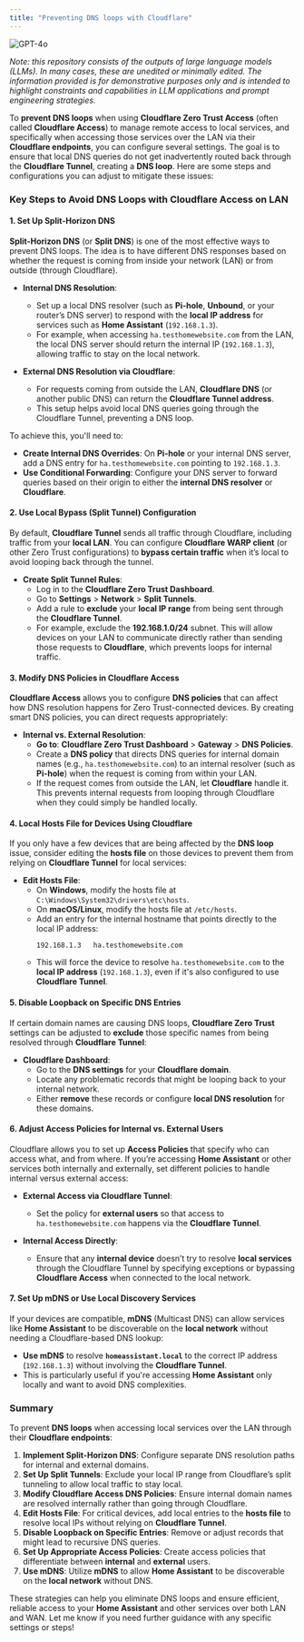 ```yaml
---
title: "Preventing DNS loops with Cloudflare"
---
```

![GPT-4o](https://img.shields.io/badge/GPT--4o-3333FF?style=for-the-badge&logo=openai&logoColor=white)



*Note: this repository consists of the outputs of large language models (LLMs). In many cases, these are unedited or minimally edited. The information provided is for demonstrative purposes only and is intended to highlight constraints and capabilities in LLM applications and prompt engineering strategies.*


To **prevent DNS loops** when using **Cloudflare Zero Trust Access** (often called **Cloudflare Access**) to manage remote access to local services, and specifically when accessing those services over the LAN via their **Cloudflare endpoints**, you can configure several settings. The goal is to ensure that local DNS queries do not get inadvertently routed back through the **Cloudflare Tunnel**, creating a **DNS loop**. Here are some steps and configurations you can adjust to mitigate these issues:

### **Key Steps to Avoid DNS Loops with Cloudflare Access on LAN**

#### **1. Set Up Split-Horizon DNS**
**Split-Horizon DNS** (or **Split DNS**) is one of the most effective ways to prevent DNS loops. The idea is to have different DNS responses based on whether the request is coming from inside your network (LAN) or from outside (through Cloudflare).

- **Internal DNS Resolution**:
  - Set up a local DNS resolver (such as **Pi-hole**, **Unbound**, or your router’s DNS server) to respond with the **local IP address** for services such as **Home Assistant** (`192.168.1.3`).
  - For example, when accessing `ha.testhomewebsite.com` from the LAN, the local DNS server should return the internal IP (`192.168.1.3`), allowing traffic to stay on the local network.

- **External DNS Resolution via Cloudflare**:
  - For requests coming from outside the LAN, **Cloudflare DNS** (or another public DNS) can return the **Cloudflare Tunnel address**.
  - This setup helps avoid local DNS queries going through the Cloudflare Tunnel, preventing a DNS loop.

To achieve this, you'll need to:
- **Create Internal DNS Overrides**: On **Pi-hole** or your internal DNS server, add a DNS entry for `ha.testhomewebsite.com` pointing to `192.168.1.3`.
- **Use Conditional Forwarding**: Configure your DNS server to forward queries based on their origin to either the **internal DNS resolver** or **Cloudflare**.

#### **2. Use Local Bypass (Split Tunnel) Configuration**
By default, **Cloudflare Tunnel** sends all traffic through Cloudflare, including traffic from your **local LAN**. You can configure **Cloudflare WARP client** (or other Zero Trust configurations) to **bypass certain traffic** when it’s local to avoid looping back through the tunnel.

- **Create Split Tunnel Rules**:
  - Log in to the **Cloudflare Zero Trust Dashboard**.
  - Go to **Settings** > **Network** > **Split Tunnels**.
  - Add a rule to **exclude** your **local IP range** from being sent through the **Cloudflare Tunnel**.
  - For example, exclude the **192.168.1.0/24** subnet. This will allow devices on your LAN to communicate directly rather than sending those requests to **Cloudflare**, which prevents loops for internal traffic.

#### **3. Modify DNS Policies in Cloudflare Access**
**Cloudflare Access** allows you to configure **DNS policies** that can affect how DNS resolution happens for Zero Trust-connected devices. By creating smart DNS policies, you can direct requests appropriately:

- **Internal vs. External Resolution**:
  - **Go to**: **Cloudflare Zero Trust Dashboard** > **Gateway** > **DNS Policies**.
  - Create a **DNS policy** that directs DNS queries for internal domain names (e.g., `ha.testhomewebsite.com`) to an internal resolver (such as **Pi-hole**) when the request is coming from within your LAN.
  - If the request comes from outside the LAN, let **Cloudflare** handle it. This prevents internal requests from looping through Cloudflare when they could simply be handled locally.

#### **4. Local Hosts File for Devices Using Cloudflare**
If you only have a few devices that are being affected by the **DNS loop** issue, consider editing the **hosts file** on those devices to prevent them from relying on **Cloudflare Tunnel** for local services:

- **Edit Hosts File**:
  - On **Windows**, modify the hosts file at `C:\Windows\System32\drivers\etc\hosts`.
  - On **macOS/Linux**, modify the hosts file at `/etc/hosts`.
  - Add an entry for the internal hostname that points directly to the local IP address:
    ```plaintext
    192.168.1.3   ha.testhomewebsite.com
    ```
  - This will force the device to resolve `ha.testhomewebsite.com` to the **local IP address** (`192.168.1.3`), even if it's also configured to use **Cloudflare Tunnel**.

#### **5. Disable Loopback on Specific DNS Entries**
If certain domain names are causing DNS loops, **Cloudflare Zero Trust** settings can be adjusted to **exclude** those specific names from being resolved through **Cloudflare Tunnel**:

- **Cloudflare Dashboard**:
  - Go to the **DNS settings** for your **Cloudflare domain**.
  - Locate any problematic records that might be looping back to your internal network.
  - Either **remove** these records or configure **local DNS resolution** for these domains.

#### **6. Adjust Access Policies for Internal vs. External Users**
Cloudflare allows you to set up **Access Policies** that specify who can access what, and from where. If you’re accessing **Home Assistant** or other services both internally and externally, set different policies to handle internal versus external access:

- **External Access via Cloudflare Tunnel**:
  - Set the policy for **external users** so that access to `ha.testhomewebsite.com` happens via the **Cloudflare Tunnel**.

- **Internal Access Directly**:
  - Ensure that any **internal device** doesn’t try to resolve **local services** through the Cloudflare Tunnel by specifying exceptions or bypassing **Cloudflare Access** when connected to the local network.

#### **7. Set Up mDNS or Use Local Discovery Services**
If your devices are compatible, **mDNS** (Multicast DNS) can allow services like **Home Assistant** to be discoverable on the **local network** without needing a Cloudflare-based DNS lookup:

- **Use mDNS** to resolve **`homeassistant.local`** to the correct IP address (`192.168.1.3`) without involving the **Cloudflare Tunnel**.
- This is particularly useful if you're accessing **Home Assistant** only locally and want to avoid DNS complexities.

### **Summary**
To prevent **DNS loops** when accessing local services over the LAN through their **Cloudflare endpoints**:
1. **Implement Split-Horizon DNS**: Configure separate DNS resolution paths for internal and external domains.
2. **Set Up Split Tunnels**: Exclude your local IP range from Cloudflare’s split tunneling to allow local traffic to stay local.
3. **Modify Cloudflare Access DNS Policies**: Ensure internal domain names are resolved internally rather than going through Cloudflare.
4. **Edit Hosts File**: For critical devices, add local entries to the **hosts file** to resolve local IPs without relying on **Cloudflare Tunnel**.
5. **Disable Loopback on Specific Entries**: Remove or adjust records that might lead to recursive DNS queries.
6. **Set Up Appropriate Access Policies**: Create access policies that differentiate between **internal** and **external** users.
7. **Use mDNS**: Utilize **mDNS** to allow **Home Assistant** to be discoverable on the **local network** without DNS.

These strategies can help you eliminate DNS loops and ensure efficient, reliable access to your **Home Assistant** and other services over both LAN and WAN. Let me know if you need further guidance with any specific settings or steps!